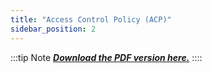 ```yaml
---
title: "Access Control Policy (ACP)"
sidebar_position: 2
---
```


:::tip Note
[***Download the PDF version here.***](../../src/assets/Access%20Control%20Policy.pdf)
::::